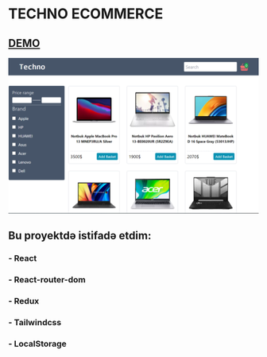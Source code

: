 # TECHNO ECOMMERCE
## [DEMO](https://techno-react-redux.netlify.app/)
![](https://github.com/ceyhunresulov/techno-react-redux/blob/master/src/images/techno.png)

## Bu proyektdə istifadə etdim:
### - React
### - React-router-dom
### - Redux
### - Tailwindcss
### - LocalStorage


